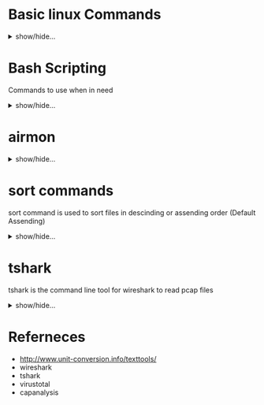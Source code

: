 # Basic linux Commands
<details>
<summary> show/hide...
</summary>

### list files
`ls`

### show current working directory
`pwd`

### show your logged-in user-id
`whoami`

### change your directory

```cd /home```

`cd /Desktop`

### go back one directory
`cd ..`

### go back two directories
`cd ../../`

### go to the home page of the currently logged-in user
`cd ~`

### go directly to the root page
`cd /`

### copy file to a certain directory
`cp file ~/Desktop`

### change the file name or move it to another directory
`mv file1 file2`

`mv file1 ~/Documents`

### ping a target
`ping 10.1.1.1`

### traceroute
`traecroute 10.1.1.1`

### find a certain file
`ls | grep <filename>`



### create a file
`touch <filename>`
  
### edit a file
`nano <filename>`
  
### print somethingb into the screen
`echo hello`

```
echo -e hi\nhow are you
```

### create a file with contents
`echo -e 'hi\nhow are you' > greeting.txt`

### search for a word within a directory
`egrep -r hi`

### check the running services
`ps -aux`

### read from a file
`cat <filename>`


### Count how many lines in the file
```
cat file.txt | wc -l
```



</details>



# Bash Scripting
Commands to use when in need

<details>
<summary> show/hide...
</summary>
``` for i in {1..5}; do echo $i;sleep 0.5;done```

</details>

# airmon

<details>
<summary> show/hide...
</summary>
  
### enable the Wireless interface to be in moitoring mode
issue the `ifconfig` command to find the wireless interface id, in my case it is `wlp2s0`
sudo airmon-ng start wlp2s0  

once you do this command you should find a newly created interface when you do the `ifconfig` command as example mon0,mon1...etc

### Start finding Nearby Access points

sudo airodump-ng start mon0
  
  
### Start finding Nearby Access points
The below command will search the nearby AP names with thier MAC Address and the working channel id

sudo airodump-ng -w ~/foundAp mon0

### After finding out the access point name

sudo airodump-ng --essid 'ACCESSPOINT-NAME' --bssid 'AA:BB:CC:DD:EE:FF' -w ~/CapturedAP mon0 -c <channel id>
  
</details>

# sort commands
sort command is used to sort files in descinding or assending order (Default Assending)

<details>
<summary> show/hide...
</summary>

## Preparing files for sorting
simply copy and past the below codes into your machine

`echo -e 'Firewall\nAntivirus\nIDS' > file.txt`

`echo -e '10\n100\n15\n20' > numfile.txt`

`echo -e 'server\nclient\nhost\nserver' > dupfile.txt`

`echo -e 'root    40%   1G\nlogs    53%   3M\nhome    20%   5G' > sheetfile.txt`


### Default Sort

```
sort file.txt
```

## Sort in Descending order

```
sort -r file.txt
```

## Sort in based on numeric values

```
sort -n numfile.txt
```

## Sort in based on numeric values in Descending order

```
sort -rn numfile.txt
```

## Sort the second column

```
sort -k 2n sheetfile.txt
```

## Sort and remove duplicates

```
sort -u dupfile.txt
```

## sorting through pip

```cat dupfile.txt | sort```

</details>



# tshark
tshark is the command line tool for wireshark to read pcap files

<details>
<summary> show/hide...
</summary>
  
### To show the installed version of Tshark
```
tshark -v
```
### To Find all Tshark supported network interfaces for monitoring
```
tshark -D
```
### sniff traffic on eth0

***Note: this needs permission***

```
tshark -i eth0
```

### Read a pcap file and display it into the console
```
tshark -r traffic.pcap
```
### To find the totoal number of packets in a certain pcap file?
```
tshark -r traffic.pcap | wc -l
```
### Read the first 10 packets? 
```
tshark -r traffic.pcap -c 10
```
### Print the list of protocols in HTTP_traffic.pcap  
```
tshark -r traffic.pcap -z io,phs -q
```

### command to show only the HTTP traffic from a PCAP file
```
tshark -Y 'http' -r traffic.pcap
```

### command to export data transferred through HTTP
```
tshark -nr record-http.pcap --export-objects http,tsharkfile
```


### command to show the IP packets sent from IP address 192.168.1.1 to IP address 1.1.1.1

```
tshark -r traffic.pcap -Y "ip.src==192.168.1.1 && ip.dst==1.1.1.1"
```

### command to print packets containing GET requests

```
tshark -r traffic.pcap -Y "http.request.method==GET"
```

### command to used to print only source IP and URL for all GET request packets

```
tshark -r traffic.pcap -Y "http.request.method==GET" -Tfields -e frame.time -e ip.src -e http.request.full_uri
```

### To know How many HTTP packets contains the "password" string or any other string

```
tshark -r traffic.pcap -Y "http contains password”
```
### To know the destination IP address for GET requests sent for yahoo.com

```
tshark -r traffic.pcap -Y "http.request.method==GET && http.host==www.nytimes.com" -Tfields -e ip.dst
```

</details>


# Referneces
- http://www.unit-conversion.info/texttools/
- wireshark
- tshark
- virustotal
- capanalysis
  
